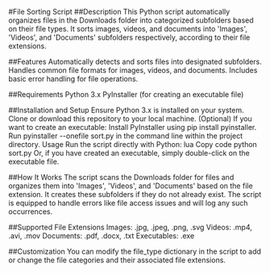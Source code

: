 #File Sorting Script
##Description
This Python script automatically organizes files in the Downloads folder into categorized subfolders based on their file types. It sorts images, videos, and documents into 'Images', 'Videos', and 'Documents' subfolders respectively, according to their file extensions.

##Features
Automatically detects and sorts files into designated subfolders.
Handles common file formats for images, videos, and documents.
Includes basic error handling for file operations.

##Requirements
Python 3.x
PyInstaller (for creating an executable file)

##Installation and Setup
Ensure Python 3.x is installed on your system.
Clone or download this repository to your local machine.
(Optional) If you want to create an executable:
Install PyInstaller using pip install pyinstaller.
Run pyinstaller --onefile sort.py in the command line within the project directory.
Usage
Run the script directly with Python:
lua
Copy code
python sort.py
Or, if you have created an executable, simply double-click on the executable file.

##How It Works
The script scans the Downloads folder for files and organizes them into 'Images', 'Videos', and 'Documents' based on the file extension. It creates these subfolders if they do not already exist. The script is equipped to handle errors like file access issues and will log any such occurrences.

##Supported File Extensions
Images: .jpg, .jpeg, .png, .svg
Videos: .mp4, .avi, .mov
Documents: .pdf, .docx, .txt
Executables: .exe

##Customization
You can modify the file_type dictionary in the script to add or change the file categories and their associated file extensions.
